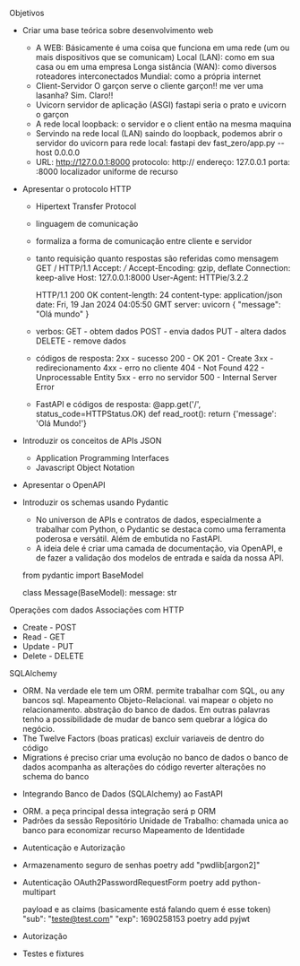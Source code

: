 Objetivos
* Criar uma base teórica sobre desenvolvimento web
    - A WEB:
        Básicamente é uma coisa que funciona em uma rede (um ou mais dispositivos que se comunicam)
        Local (LAN): como em sua casa ou em uma empresa
        Longa sistância (WAN): como diversos roteadores interconectados
        Mundial: como a própria internet
    - Client-Servidor
        O garçon serve o cliente
        garçon!! me ver uma lasanha? Sim. Claro!!
    - Uvicorn
        servidor de aplicação (ASGI)
        fastapi seria o prato e uvicorn o garçon
    - A rede local
        loopback: o servidor e o client então na mesma maquina
    - Servindo na rede local (LAN)
        saindo do loopback, podemos abrir o servidor do uvicorn para rede local:
            fastapi dev fast_zero/app.py --host 0.0.0.0
    - URL: http://127.0.0.1:8000
        protocolo: http://
        endereço: 127.0.0.1
        porta: :8000
        localizador uniforme de recurso
* Apresentar o protocolo HTTP
    - Hipertext Transfer Protocol
    - linguagem de comunicação
    - formaliza a forma de comunicação entre cliente e servidor
    - tanto requisição quanto respostas são referidas como mensagem
        GET / HTTP/1.1
        Accept: */*
        Accept-Encoding: gzip, deflate
        Connection: keep-alive
        Host: 127.0.0.1:8000
        User-Agent: HTTPie/3.2.2
    
        HTTP/1.1 200 OK
        content-length: 24
        content-type: application/json
        date: Fri, 19 Jan 2024 04:05:50 GMT
        server: uvicorn
        {
            "message": "Olá mundo"
        }
    - verbos:
        GET - obtem dados
        POST - envia dados
        PUT - altera dados
        DELETE - remove dados
    - códigos de resposta:
        2xx - sucesso
            200 - OK
            201 - Create
        3xx - redirecionamento
        4xx - erro no cliente
            404 - Not Found
            422 - Unprocessable Entity
        5xx - erro no servidor
            500 - Internal Server Error
    - FastAPI e códigos de resposta:
        @app.get('/', status_code=HTTPStatus.OK)
        def read_root():
            return {'message': 'Olá Mundo!'}    
* Introduzir os conceitos de APIs JSON
    - Application Programming Interfaces
    - Javascript Object Notation
* Apresentar o OpenAPI
* Introduzir os schemas usando Pydantic
    - No universon de APIs e contratos de dados, especialmente a trabalhar com Python, o Pydantic
      se destaca como uma ferramenta poderosa e versátil. Além de embutida no FastAPI.
    - A ideia dele é criar uma camada de documentação, via OpenAPI, e de fazer a validação dos
      modelos de entrada e saída da nossa API.
    
    from pydantic import BaseModel

    class Message(BaseModel):
        message: str

Operações com dados
Associações com HTTP
 - Create - POST
 - Read - GET
 - Update - PUT
 - Delete - DELETE

SQLAlchemy
 - ORM. Na verdade ele tem um ORM.
        permite trabalhar com SQL, ou any bancos sql.
        Mapeamento Objeto-Relacional.
        vai mapear o objeto no relacionamento.
        abstração do banco de dados. Em outras palavras tenho a possibilidade de mudar de banco sem quebrar a lógica do negócio.
 - The Twelve Factors (boas praticas)
        excluir variaveis de dentro do código
 - Migrations
        é preciso criar uma evolução no banco de dados
        o banco de dados acompanha as alterações do código
        reverter alterações no schema do banco
* Integrando Banco de Dados (SQLAlchemy) ao FastAPI
 - ORM. a peça principal dessa integração será p ORM
 - Padrões da sessão
    Repositório
    Unidade de Trabalho: chamada unica ao banco para economizar recurso
    Mapeamento de Identidade

* Autenticação e Autorização
 - Armazenamento seguro de senhas
    poetry add "pwdlib[argon2]"
 - Autenticação
    OAuth2PasswordRequestForm
    poetry add python-multipart
    
    payload e as claims (basicamente está falando quem é esse token)
        "sub": "teste@test.com"
        "exp": 1690258153
    poetry add pyjwt
 - Autorização
 - Testes e fixtures